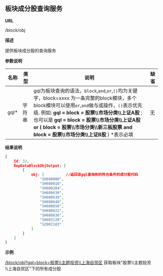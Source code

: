 ## 板块成分股查询服务

**URL**

/block/obj

**描述**

提供板块成分股的查询服务

**参数说明**

|名称|类型|说明|缺省|
| -------- | -------- | -------- | -------- |
|gql\*|字符串|gql为板块查询的语法，`block`,`and`,`or`,`()`均为关键字，block=xxxx 为一条完整的block模块，多个block模块可以使用`or`,`and`做与或操作，`()`表示优先级. 例如: **gql = block = 股票\\\\市场分类\\\\上证A股** ; 也可以是  **gql = block = 股票\\\\市场分类\\\\上证A股 or ( block = 股票\\\\市场分类\\\\新三板股票 and block = 股票\\\\市场分类\\\\上证B股** ) \*表示必填|无|

**结果说明**

```json
{
	Id: 33,
	RepDataBlockObjOutput: [
		{
			obj: [			//返回该gql查询到的符合条件的成分股代码
				"SH600000",
				"SH600018",
				"SH600284",
				"SH600630",
				"SH600639",
				"SH600648",
				"SH600650",
				"SH600822",
				"SH600836",
				"SH603128",
				"SZ002183"
			]
		}
	]
}
```

**示例**

[/block/obj?gql=block=股票\\\\主题投资\\\\上海自贸区]($APIHOST$/block/obj?gql=block=股票\\\\主题投资\\\\上海自贸区)
获取板块"股票\\\\主题投资\\\\上海自贸区"下的所有成分股
